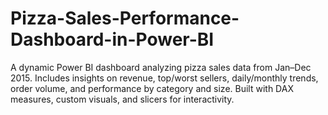# Pizza-Sales-Performance-Dashboard-in-Power-BI
A dynamic Power BI dashboard analyzing pizza sales data from Jan–Dec 2015. Includes insights on revenue, top/worst sellers, daily/monthly trends, order volume, and performance by category and size. Built with DAX measures, custom visuals, and slicers for interactivity.

